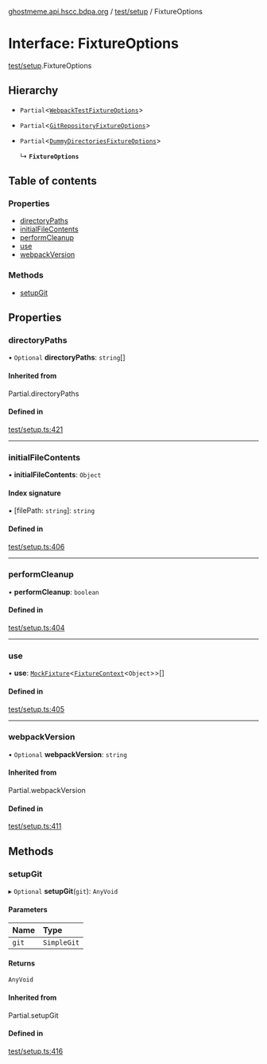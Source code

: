 [ghostmeme.api.hscc.bdpa.org][1] / [test/setup][2] / FixtureOptions

# Interface: FixtureOptions

[test/setup][2].FixtureOptions

## Hierarchy

- `Partial`<[`WebpackTestFixtureOptions`][3]>

- `Partial`<[`GitRepositoryFixtureOptions`][4]>

- `Partial`<[`DummyDirectoriesFixtureOptions`][5]>

  ↳ **`FixtureOptions`**

## Table of contents

### Properties

- [directoryPaths][6]
- [initialFileContents][7]
- [performCleanup][8]
- [use][9]
- [webpackVersion][10]

### Methods

- [setupGit][11]

## Properties

### directoryPaths

• `Optional` **directoryPaths**: `string`\[]

#### Inherited from

Partial.directoryPaths

#### Defined in

[test/setup.ts:421][12]

---

### initialFileContents

• **initialFileContents**: `Object`

#### Index signature

▪ \[filePath: `string`]: `string`

#### Defined in

[test/setup.ts:406][13]

---

### performCleanup

• **performCleanup**: `boolean`

#### Defined in

[test/setup.ts:404][14]

---

### use

• **use**: [`MockFixture`][15]<[`FixtureContext`][16]<`Object`>>\[]

#### Defined in

[test/setup.ts:405][17]

---

### webpackVersion

• `Optional` **webpackVersion**: `string`

#### Inherited from

Partial.webpackVersion

#### Defined in

[test/setup.ts:411][18]

## Methods

### setupGit

▸ `Optional` **setupGit**(`git`): `AnyVoid`

#### Parameters

| Name  | Type        |
| :---- | :---------- |
| `git` | `SimpleGit` |

#### Returns

`AnyVoid`

#### Inherited from

Partial.setupGit

#### Defined in

[test/setup.ts:416][19]

[1]: ../README.md
[2]: ../modules/test_setup.md
[3]: test_setup.WebpackTestFixtureOptions.md
[4]: test_setup.GitRepositoryFixtureOptions.md
[5]: test_setup.DummyDirectoriesFixtureOptions.md
[6]: test_setup.FixtureOptions.md#directorypaths
[7]: test_setup.FixtureOptions.md#initialfilecontents
[8]: test_setup.FixtureOptions.md#performcleanup
[9]: test_setup.FixtureOptions.md#use
[10]: test_setup.FixtureOptions.md#webpackversion
[11]: test_setup.FixtureOptions.md#setupgit
[12]:
  https://github.com/nhscc/ghostmeme.api.hscc.bdpa.org/blob/1f8d01f/test/setup.ts#L421
[13]:
  https://github.com/nhscc/ghostmeme.api.hscc.bdpa.org/blob/1f8d01f/test/setup.ts#L406
[14]:
  https://github.com/nhscc/ghostmeme.api.hscc.bdpa.org/blob/1f8d01f/test/setup.ts#L404
[15]: test_setup.MockFixture.md
[16]: test_setup.FixtureContext.md
[17]:
  https://github.com/nhscc/ghostmeme.api.hscc.bdpa.org/blob/1f8d01f/test/setup.ts#L405
[18]:
  https://github.com/nhscc/ghostmeme.api.hscc.bdpa.org/blob/1f8d01f/test/setup.ts#L411
[19]:
  https://github.com/nhscc/ghostmeme.api.hscc.bdpa.org/blob/1f8d01f/test/setup.ts#L416
